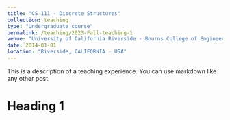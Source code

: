 ```yaml
---
title: "CS 111 - Discrete Structures"
collection: teaching
type: "Undergraduate course"
permalink: /teaching/2023-Fall-teaching-1
venue: "University of California Riverside - Bourns College of Engineering"
date: 2014-01-01
location: "Riverside, CALIFORNIA - USA"
---
```


This is a description of a teaching experience. You can use markdown like any other post.

Heading 1
======

